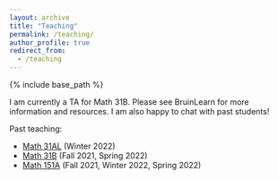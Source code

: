 ```yaml
---
layout: archive
title: "Teaching"
permalink: /teaching/
author_profile: true
redirect_from:
  - /teaching
---
```


{% include base_path %}

I am currently a TA for Math 31B. Please see BruinLearn for more information and resources. I am also happy to chat with past students!

Past teaching:
* [Math 31AL](31AL) (Winter 2022)
* [Math 31B](31B) (Fall 2021, Spring 2022)
* [Math 151A](151A) (Fall 2021, Winter 2022, Spring 2022)
